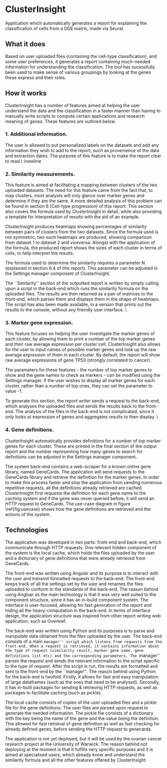 # ClusterInsight
Application which automatically generates a report for explaining the classification of cells from a DGE matrix, made via Seurat.

## What it does 
Based on user uploaded files (containing the cell-type classification), and some user preferences, it generates a report containing much-needed information for understanding the classification. The tool has sucessfully been used to make sense of various groupings by looking at the genes these express and their roles. 

## How it works 
ClusterInsight has a number of features aimed at helping the user understand the data and the classification in a faster manner than having to manually write scripts to compute certain applications and research meaning of genes. These features are outlined below.

### 1. Additional information.
The user is allowed to put personalized labels on the datasets and add any information they wish to add to the report, such as provenience of the data and extraction dates. The purpose of this feature is to make the report clear to read.\\
\newline

### 2. Similarity measurements.
This feature is aimed at facilitating a mapping between clusters of the two uploaded datasets. The need for this feature came from the fact that, to map clusters, most analysts will only glance over marker genes and determine if they are the same. A more detailed analysis of this problem can be found in section 6 (Cell-type progression) of this report. This section also covers the formula used by ClusterInsight in detail, while also providing a template for interpretation of results with the aid of an example.

ClusterInsight produces heatmaps showing percentages of similarity between pairs of clusters from the two datasets. Since the formula used is not symmetric, two such heatmaps are produced, showing comparison from dataset 1 to dataset 2 and viceversa. Alongst with the application of the formula, the produced report shows the sizes of each cluster in terms of cells, to help interpret the results. 

The formula used to determine the similarity requires a parameter N (explained in section 6.4 of this report). This parameter can be adjusted in the Settings manager component of ClusterInsight. 

The ``Similarity'' section of the outputted report is written by simply calling upon a script in the back-end which runs the similarity formula on the uploaded files. The results are then returned as a pair of matrices to the front-end, which parses them and displays them in the shape of heatmaps. The script has also been made available, in a version that prints out the results to the console, without any friendly user interface. \\

### 3. Marker gene expression.
This feature focuses on helping the user investigate the marker genes of each cluster, by allowing them to print a number of the top marker genes and their raw average expression per cluster cell. ClusterInsight also allows for the user to input names of possible marker genes and look up the raw average expression of them in each cluster. By default, the report will show raw average expressions of gene TP53 (strongly correlated to cancer). 

The parameters for these features - the number of top marker genes to show and the gene names to check as markers - can be modified using the Settings manager. If the user wishes to display all marker genes for each cluster, rather than a number of top ones, they can set the parameter to value -1.

To generate this section, the report writer sends a request to the back-end, which analyses the uploaded files and sends the results back to the front-end. The analysis of the files in the back-end is not complicated, since it only looks at expression of genes and aggregates results to then display. \\

### 4. Gene definitions.
ClusterInsight automatically provides definitions for a number of top marker genes for each cluster. These are printed in the final section of the output report and the number representing how many genes to search for definitions can be adjusted in the Settings manager component.

The system back-end contains a web-scraper for a known online gene library, named GeneCards. The application will send requests to the GeneCards library and retrieve the definition for the marker genes. In order to make this process faster and stop the application from sending numerous repetitive requests, all the definitions already retrieved are cached. ClusterInsight first requests the definition for each gene name to the caching system and if the gene was never queried before, it will send an HTTP request to GeneCards. The use-case diagram in figure \ref{fig:usecase} shows how the gene definitions are retrieved and the actions of the system.

## Technologies 
The application was developed in two parts: front-end and back-end, which communicate through HTTP requests. One relevant hidden component of the system is the local cache, which holds the files uploaded by the user and a dictionary of gene definitions that were already retrieved from GeneCards.

The front-end was written using Angular and its purpose is to interact with the user and transmit formatted requests to the back-end. The front-end keeps track of all the settings set by the user and renames the files uploaded to conform to the standards of the back-end. The reason behind using Angluar as the main technology is that it was very well suited to the component structure, since it has an in-build component system. The interface is user-focused, allowing for fast generation of the report and hiding all the heavy-computation in the back-end. In terms of interface design, the application structure was inspired from other report writing web application, such as Overleaf. 

The back-end was written using Python and its purposes is to parse and manipulate data obtained from the files uploaded by the user. The back-end consists of a main ``manager'' script which listens from requests from the front-end. When a request is retrieved, it contains information about the type of request (similarity result, marker gene name, gene definitions list etc) and the corresponding parameters. The ``manager'' parses the request and sends the relevant information to the script specific to the type of request. After the script is run, the results are formatted and sent to the front-end by the ``manager''. The reason behind using Python for the back-end is twofold. Firstly, it allows for fast and easy manipulation of large dataframes (such as the ones that need to be analysed). Secondly, it has in-built packages for sending & retrieving HTTP requests, as well as packages to facilitate caching (such as pickle).

The local cache consists of copies of the user uploaded files and a pickle file for the gene definitions. The user files are parsed upon request to generate the needed information. The pickle file consists of a dictionary with the key being the name of the gene and the value being the definition. This allowed for fast retrieval of gene definition as well as fast checking for already defined genes, before sending the HTTP request to genecards. 

The application is not yet deployed, but it will be used by the ovarian cancer research project at the University of Warwick. The reason behind not deploying at the moment is that it fulfills very specific purposes and it is aimed at specialised users, which already know and understand the similarity formula and all the other features offered by ClusterInsight.
